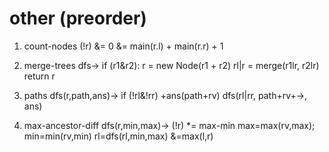 # other (preorder)
1. count-nodes
  (!r) &= 0
  &= main(r.l) + main(r.r) + 1

2. merge-trees
  dfs->
    if (r1&r2):
      r = new Node(r1 + r2)
      rl|r = merge(r1lr, r2lr)
      return r

3. paths
  dfs(r,path,ans)->
    if (!rl&!rr) +ans(path+rv)
    dfs(rl|rr, path+rv+->, ans)

4. max-ancestor-diff
  dfs(r,min,max)->
    (!r) *= max-min
    max=max(rv,max); min=min(rv,min)
    rl=dfs(rl,min,max)
    &=max(l,r)
















